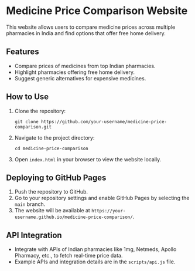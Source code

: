 # Medicine Price Comparison Website

This website allows users to compare medicine prices across multiple pharmacies in India and find options that offer free home delivery.

## Features
- Compare prices of medicines from top Indian pharmacies.
- Highlight pharmacies offering free home delivery.
- Suggest generic alternatives for expensive medicines.

## How to Use
1. Clone the repository:
   ```
   git clone https://github.com/your-username/medicine-price-comparison.git
   ```
2. Navigate to the project directory:
   ```
   cd medicine-price-comparison
   ```
3. Open `index.html` in your browser to view the website locally.

## Deploying to GitHub Pages
1. Push the repository to GitHub.
2. Go to your repository settings and enable GitHub Pages by selecting the `main` branch.
3. The website will be available at `https://your-username.github.io/medicine-price-comparison/`.

## API Integration
- Integrate with APIs of Indian pharmacies like 1mg, Netmeds, Apollo Pharmacy, etc., to fetch real-time price data.
- Example APIs and integration details are in the `scripts/api.js` file.